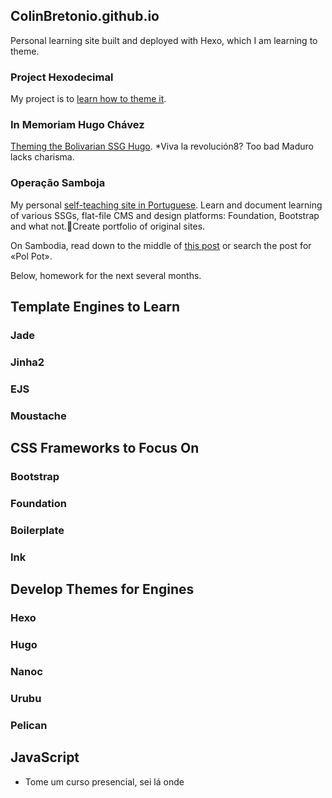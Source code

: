 ## ColinBretonio.github.io
Personal learning site built and deployed with Hexo, which I am learning to theme.

### Project Hexodecimal

My project is to [learn how to theme it](https://hexo.io/docs/themes.html).

### In Memoriam Hugo Chávez

[Theming the Bolivarian SSG Hugo](https://gohugo.io/tutorials/creating-a-new-theme/). *Viva la revolución8? Too bad Maduro lacks charisma.

### Operação Samboja

My personal [self-teaching site in Portuguese](http://sambojana-docs.surge.sh). Learn and document learning of various SSGs, flat-file CMS and design platforms: Foundation, Bootstrap and what not.Create portfolio of original sites.

On Sambodia, read down to the middle of [this post](https://brasilianas.github.io/2016/paraguauyan-progress/) or search the post for «Pol Pot».

Below, homework for the next several months.

## Template Engines to Learn
### Jade
### Jinha2
### EJS
### Moustache


## CSS Frameworks to Focus On
### Bootstrap
### Foundation
### Boilerplate
### Ink

## Develop Themes for Engines
### Hexo
### Hugo
### Nanoc
### Urubu
### Pelican

## JavaScript
* Tome um curso presencial, sei lá onde
